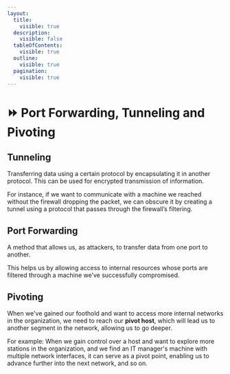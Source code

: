 ```yaml
---
layout:
  title:
    visible: true
  description:
    visible: false
  tableOfContents:
    visible: true
  outline:
    visible: true
  pagination:
    visible: true
---
```


# ⏩ Port Forwarding, Tunneling and Pivoting

## **Tunneling**

Transferring data using a certain protocol by encapsulating it in another protocol. This can be used for encrypted transmission of information.&#x20;

For instance, if we want to communicate with a machine we reached without the firewall dropping the packet, we can obscure it by creating a tunnel using a protocol that passes through the firewall’s filtering.

## **Port Forwarding**

A method that allows us, as attackers, to transfer data from one port to another.

This helps us by allowing access to internal resources whose ports are filtered through a machine we’ve successfully compromised.

## **Pivoting**

When we've gained our foothold and want to access more internal networks in the organization, we need to reach our **pivot host**, which will lead us to another segment in the network, allowing us to go deeper.

For example: When we gain control over a host and want to explore more stations in the organization, and we find an IT manager's machine with multiple network interfaces, it can serve as a pivot point, enabling us to advance further into the next network, and so on.
